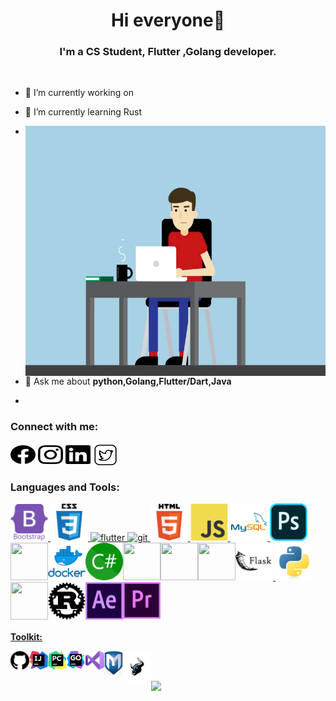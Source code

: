 
<h1 align="center">Hi everyone👋</h1>
<h3 align="center">I'm a CS Student, Flutter ,Golang developer. </h3>

<p align="left"> <img src="https://komarev.com/ghpvc/?username=azizarash&label=Profile%20views&color=0e75b6&style=flat" alt="" /> </p>



- 🔭 I’m currently working on 

- 🌱 I’m currently learning Rust
- <img align="right" alt="GIF" src="https://github.com/azizarash/azizarash/blob/main/img/code.gif?raw=true" width="500" height="400" />

- 💬 Ask me about **python,Golang,Flutter/Dart,Java**
- 




<h3 align="left">Connect with me:</h3>
<p align="left">
<a href="https://www.facebook.com/" target="blank"><img align="center" src="https://github.com/azizarash/azizarash/blob/main/img/facebook.svg" alt="3k.eissa" height="30" width="40" /></a>
<a href="https://instagram.com/" target="blank" color="white"><img align="center" src="https://github.com/azizarash/azizarash/blob/main/img/instagram.svg" alt="3k_eissa" height="30" width="40"  /></a>
<a href="https://www.linkedin.com/in/arash-aziz/" target="blank"><img align="center" src="https://github.com/azizarash/azizarash/blob/main/img/linkedin.svg" alt="" height="30" width="40" /></a>
 <a href="https://twitter.com/azizarash98" target="blank"><img align="center" src="https://github.com/azizarash/azizarash/blob/main/img/tw.png" alt="" height="37" width="40" /></a>
</p>


<h3 align="left">Languages and Tools:</h3>
<p align="left"> <a href="https://getbootstrap.com" target="_blank"> <img src="https://raw.githubusercontent.com/devicons/devicon/master/icons/bootstrap/bootstrap-plain-wordmark.svg" alt="bootstrap" width="60" height="60"/> </a> <a href="https://www.w3schools.com/css/" target="_blank"> 
<img src="https://raw.githubusercontent.com/devicons/devicon/master/icons/css3/css3-original-wordmark.svg" alt="css3" width="60" height="60"/> </a> 
</a> <a href="https://flutter.dev" target="_blank"> <img src="https://www.vectorlogo.zone/logos/flutterio/flutterio-icon.svg" alt="flutter" width="60" height="60"/> </a> <a href="https://git-scm.com/" target="_blank"> <img src="https://www.vectorlogo.zone/logos/git-scm/git-scm-icon.svg" alt="git" width="60" height="60"/> </a> <a href="https://www.w3.org/html/" target="_blank"> <img src="https://raw.githubusercontent.com/devicons/devicon/master/icons/html5/html5-original-wordmark.svg" alt="html5" width="60" height="60"/> </a> <a href="https://developer.mozilla.org/en-US/docs/Web/JavaScript" target="_blank"> <img src="https://raw.githubusercontent.com/devicons/devicon/master/icons/javascript/javascript-original.svg" alt="javascript" width="60" height="60"/> </a> <a href="https://www.mysql.com/" target="_blank"> <img src="https://raw.githubusercontent.com/devicons/devicon/master/icons/mysql/mysql-original-wordmark.svg" alt="mysql" width="60" height="60"/> </a> <a href="https://www.photoshop.com/en" target="_blank"> 
<img src="https://github.com/azizarash/azizarash/blob/main/img/ps.png" alt="photoshop" width="60" height="60"/> </a> <a href="https://flask.palletsprojects.com/en/2.1.x/" target="_blank"> <img src="https://github.com/azizarash/azizarash/blob/main/img/f.jpg" alt="php" width="60" height="60"/> </a> <a href="https://www.python.org" target="_blank"> <img src="https://raw.githubusercontent.com/devicons/devicon/master/icons/python/python-original.svg" alt="python" width="60" height="60"/> </a> <a href="https://reactjs.org/" target="_blank">
<img align="left" alt="" width="60" height="60"  src="https://raw.githubusercontent.com/NFavareto/static-icons/master/language/ruby.png" />
<img align="left" alt="Docker" width="60" height="60" src="https://raw.githubusercontent.com/github/explore/80688e429a7d4ef2fca1e82350fe8e3517d3494d/topics/docker/docker.png" />
<img align="left" alt="CSharp" width="60" height="60" src="https://raw.githubusercontent.com/github/explore/80688e429a7d4ef2fca1e82350fe8e3517d3494d/topics/csharp/csharp.png" />
 <img align="left" alt="" width="60" height="60"  src="https://raw.githubusercontent.com/NFavareto/static-icons/master/language/golang.png" />
 
 <img align="left" alt="" width="60" height="60" src="https://raw.githubusercontent.com/NFavareto/static-icons/master/language/c.png" />
<img align="left" alt="" width="60" height="60" src="https://raw.githubusercontent.com/NFavareto/static-icons/master/language/c++.png" />
<img align="left" alt=""width="60" height="60" src="https://raw.githubusercontent.com/NFavareto/static-icons/master/language/java.png" />
 <img align="left" alt=""width="60" height="60" src="https://github.com/azizarash/azizarash/blob/main/img/Rust.png" />
 <img align="left" alt=""width="60" height="60" src="https://github.com/azizarash/azizarash/blob/main/img/ae.png" />
 <img align="left" alt=""width="60" height="60" src="https://github.com/azizarash/azizarash/blob/main/img/p.png" />
</p>

<br />  <br /> <br />

**Toolkit:**

<img align="left" alt="" width="30px" src="https://raw.githubusercontent.com/NFavareto/static-icons/master/tools/sublime.png" />
<img align="left" alt="" width="30px" src="https://raw.githubusercontent.com/NFavareto/static-icons/master/tools/vscode.png" />
<img align="left" alt="" width="100px" src="https://raw.githubusercontent.com/NFavareto/static-icons/master/security/burpsuite.png" />
<img align="left" alt="" width="50px" src="https://raw.githubusercontent.com/NFavareto/static-icons/master/security/nmap.png" />
<img align="left" alt="" width="50px" src="https://raw.githubusercontent.com/NFavareto/static-icons/master/security/owasp.png" />
<img align="left" alt="" width="50px" src="https://raw.githubusercontent.com/NFavareto/static-icons/master/security/wireshark.png" />
<img align="left" alt="" width="30px" src="https://github.com/azizarash/azizarash/blob/main/img/25231.png" />
<img align="left" alt="" width="30px" src="https://github.com/azizarash/azizarash/blob/main/img/ide.png" />
<img align="left" alt="" width="30px" src="https://github.com/azizarash/azizarash/blob/main/img/pycharm.png" />
<img align="left" alt="" width="30px" src="https://github.com/azizarash/azizarash/blob/main/img/go.png" />
<img align="left" alt="" width="30px" src="https://github.com/azizarash/azizarash/blob/main/img/vs.png" />
<img align="left" alt="" width="30px" src="https://github.com/azizarash/azizarash/blob/main/img/me.png" />
<img align="left" alt="" height="50px" width="45px" src="https://github.com/azizarash/azizarash/blob/main/img/bef.png" />
<br />  <br />


![](https://github-readme-stats.vercel.app/api/top-langs/?username=azizarash&show_icons=true&theme=radical)


